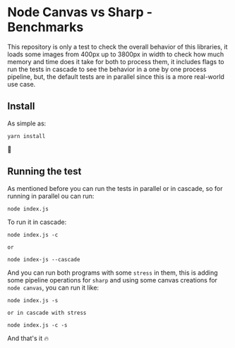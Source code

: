 # Node Canvas vs Sharp - Benchmarks

This repository is only a test to check the overall behavior of this libraries, it loads some images from 400px up to 3800px in width to check how much memory and time does it take for both to process them, it includes flags to run the tests in cascade to see the behavior in a one by one process pipeline, but, the default tests are in parallel since this is a more real-world use case.

## Install

As simple as:

```
yarn install
```

🚀

## Running the test

As mentioned before you can run the tests in parallel or in cascade, so for running in parallel ou can run:

```
node index.js
```

To run it in cascade:

```
node index.js -c

or

node index-js --cascade
```

And you can run both programs with some `stress` in them, this is adding some pipeline operations for `sharp` and using some canvas creations for `node canvas`, you can run it like:

```
node index.js -s

or in cascade with stress

node index.js -c -s
```

And that's it 🔥